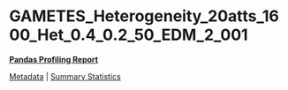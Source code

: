 # GAMETES_Heterogeneity_20atts_1600_Het_0.4_0.2_50_EDM_2_001

[**Pandas Profiling Report**](https://epistasislab.github.io/penn-ml-benchmarks/profile/GAMETES_Heterogeneity_20atts_1600_Het_0.4_0.2_50_EDM_2_001.html)

[Metadata](metadata.yaml) | [Summary Statistics](summary_stats.tsv)
